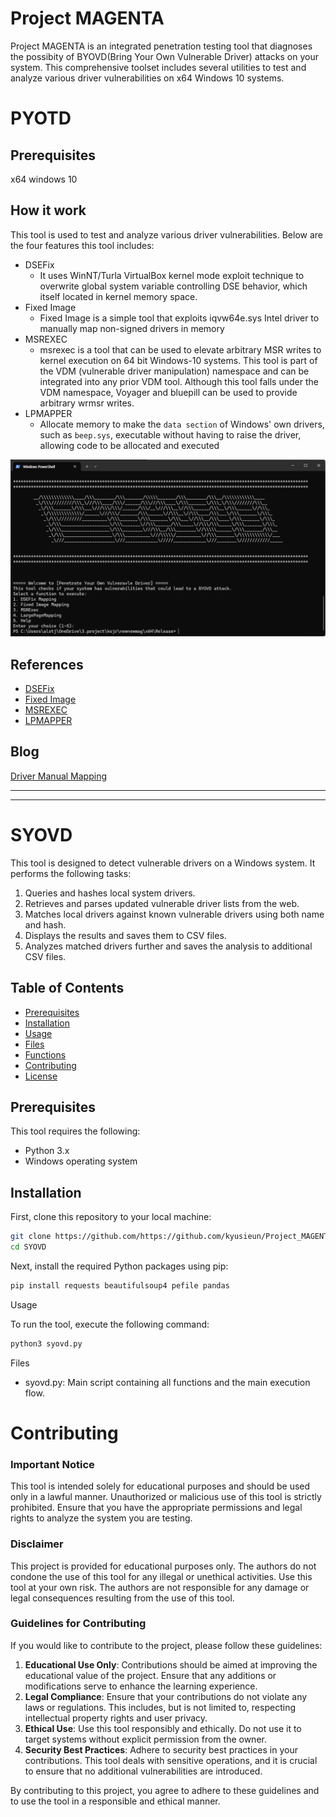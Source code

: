 # Project MAGENTA

Project MAGENTA is an integrated penetration testing tool that diagnoses the possibity of BYOVD(Bring Your Own Vulnerable Driver) attacks on your system. This comprehensive toolset includes several utilities to test and analyze various driver vulnerabilities on x64 Windows 10 systems.

# PYOTD
## Prerequisites
x64 windows 10

## How it work
This tool is used to test and analyze various driver vulnerabilities.
Below are the four features this tool includes:

- DSEFix
    - It uses WinNT/Turla VirtualBox kernel mode exploit technique to overwrite global system variable controlling DSE behavior, which itself located in kernel memory space.
- Fixed Image
    - Fixed Image is a simple tool that exploits iqvw64e.sys Intel driver to manually map non-signed drivers in memory
- MSREXEC
    - msrexec is a tool that can be used to elevate arbitrary MSR writes to kernel execution on 64 bit Windows-10 systems. This tool is part of the VDM (vulnerable driver manipulation) namespace and can be integrated into any prior VDM tool. Although this tool falls under the VDM namespace, Voyager and bluepill can be used to provide arbitrary wrmsr writes.
- LPMAPPER
    - Allocate memory to make the `data section` of Windows' own drivers, such as `beep.sys`, executable without having to raise the driver, allowing code to be allocated and executed

![Entry](./image/Entry.png)

## References

- [DSEFix](https://github.com/hfiref0x/DSEFix?tab=readme-ov-file)
- [Fixed Image](https://github.com/TheCruZ/kdmapper)
- [MSREXEC](https://github.com/backengineering/msrexec)
- [LPMAPPER](https://github.com/VollRagm/lpmapper)

## Blog
[Driver Manual Mapping](https://glowing-jewel-096.notion.site/Driver-Manual-Mapping-f0f51d7a8c7f4c5a9cbde6de1e2ac1d0)


***
***

# SYOVD

This tool is designed to detect vulnerable drivers on a Windows system. It performs the following tasks:
1. Queries and hashes local system drivers.
2. Retrieves and parses updated vulnerable driver lists from the web.
3. Matches local drivers against known vulnerable drivers using both name and hash.
4. Displays the results and saves them to CSV files.
5. Analyzes matched drivers further and saves the analysis to additional CSV files.

## Table of Contents

- [Prerequisites](#prerequisites)
- [Installation](#installation)
- [Usage](#usage)
- [Files](#files)
- [Functions](#functions)
- [Contributing](#contributing)
- [License](#license)

## Prerequisites

This tool requires the following:
- Python 3.x
- Windows operating system

## Installation

First, clone this repository to your local machine:

```sh
git clone https://github.com/https://github.com/kyusieun/Project_MAGENTA.git
cd SYOVD
```

Next, install the required Python packages using pip:
```sh
pip install requests beautifulsoup4 pefile pandas
```
Usage

To run the tool, execute the following command:
```sh
python3 syovd.py
```

Files

-	syovd.py: Main script containing all functions and the main execution flow.

# Contributing

### Important Notice

This tool is intended solely for educational purposes and should be used only in a lawful manner. Unauthorized or malicious use of this tool is strictly prohibited. Ensure that you have the appropriate permissions and legal rights to analyze the system you are testing.

### Disclaimer

This project is provided for educational purposes only. The authors do not condone the use of this tool for any illegal or unethical activities. Use this tool at your own risk. The authors are not responsible for any damage or legal consequences resulting from the use of this tool.

### Guidelines for Contributing

If you would like to contribute to the project, please follow these guidelines:

1. **Educational Use Only**: Contributions should be aimed at improving the educational value of the project. Ensure that any additions or modifications serve to enhance the learning experience.
2. **Legal Compliance**: Ensure that your contributions do not violate any laws or regulations. This includes, but is not limited to, respecting intellectual property rights and user privacy.
3. **Ethical Use**: Use this tool responsibly and ethically. Do not use it to target systems without explicit permission from the owner.
4. **Security Best Practices**: Adhere to security best practices in your contributions. This tool deals with sensitive operations, and it is crucial to ensure that no additional vulnerabilities are introduced.

By contributing to this project, you agree to adhere to these guidelines and to use the tool in a responsible and ethical manner.
